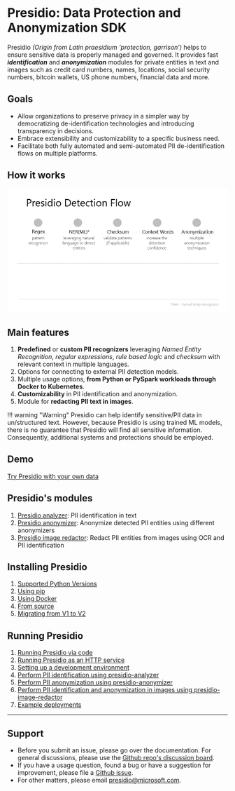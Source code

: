 # **Presidio**: Data Protection and Anonymization SDK

Presidio _(Origin from Latin praesidium ‘protection, garrison’)_
helps to ensure sensitive data is properly managed and governed.
It provides fast **_identification_** and **_anonymization_**
modules for private entities in text and images such as
credit card numbers, names, locations, social security numbers,
bitcoin wallets, US phone numbers, financial data and more.

## Goals

- Allow organizations to preserve privacy in a simpler way by democratizing de-identification technologies and introducing transparency in decisions.
- Embrace extensibility and customizability to a specific business need.
- Facilitate both fully automated and semi-automated PII de-identification flows on multiple platforms.

## How it works

![Presidio demo gif](assets/detection_flow.gif)

## Main features

1. **Predefined** or **custom PII recognizers** leveraging *Named Entity Recognition*, *regular expressions*, *rule based logic* and *checksum* with relevant context in multiple languages.
2. Options for connecting to external PII detection models.
3. Multiple usage options, **from Python or PySpark workloads through Docker to Kubernetes**.
4. **Customizability** in PII identification and anonymization.
5. Module for **redacting PII text in images**.

!!! warning "Warning"
    Presidio can help identify sensitive/PII data in un/structured text. However, because Presidio is using trained ML models, there is no guarantee that Presidio will find all sensitive information. Consequently, additional systems and protections should be employed.

## Demo

[Try Presidio with your own data](https://aka.ms/presidio-demo)

## Presidio's modules

1. [Presidio analyzer](analyzer/index.md): PII identification in text
2. [Presidio anonymizer](anonymizer/index.md): Anonymize detected PII entities using different anonymizers
3. [Presidio image redactor](image-redactor/index.md): Redact PII entities from images using OCR and PII identification

## Installing Presidio

1. [Supported Python Versions](installation.md#supported-python-versions)
2. [Using pip](installation.md#using-pip)
3. [Using Docker](installation.md#using-docker)
4. [From source](installation.md#install-from-source)
5. [Migrating from V1 to V2](presidio_V2.md)

## Running Presidio

1. [Running Presidio via code](samples/python/index.md)
2. [Running Presidio as an HTTP service](samples/docker/index.md)
3. [Setting up a development environment](development.md)
4. [Perform PII identification using presidio-analyzer](analyzer/index.md)
5. [Perform PII anonymization using presidio-anonymizer](anonymizer/index.md)
6. [Perform PII identification and anonymization in images using presidio-image-redactor](image-redactor/index.md)
7. [Example deployments](samples/deployments/index.md)

---

## Support

- Before you submit an issue, please go over the documentation. For general discussions, please use the [Github repo's discussion board](https://github.com/microsoft/presidio/discussions).
- If you have a usage question, found a bug or have a suggestion for improvement, please file a [Github issue](https://github.com/microsoft/presidio/issues).
- For other matters, please email [presidio@microsoft.com](mailto:presidio@microsoft.com).
